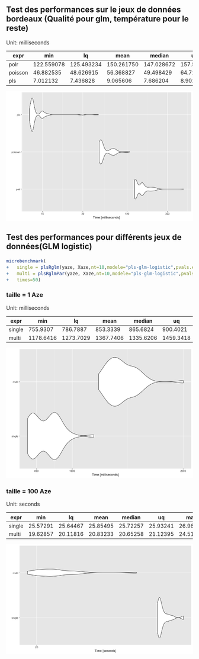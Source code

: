 ## Test des performances sur le jeux de données bordeaux (Qualité pour glm, température pour le reste)

Unit: milliseconds

|expr|        min|         lq|       mean|     median|        uq|       max|
|----|-----------|-----------|-----------|-----------|----------|----------|
|polr| 122.559078| 125.493234| 150.261750| 147.028672| 157.50174| 465.13368|
|poisson|  46.882535|  48.626915|  56.368827|  49.498429|  64.71539| 107.12152|
|pls|   7.012132|   7.436828|   9.065606|   7.686204|   8.90115|  45.85319|

![](Test_naif_performances_plsrglm.png)


## Test des performances pour différents jeux de données(GLM logistic)

```R
microbenchmark(
+   single = plsRglm(yaze, Xaze,nt=10,modele="pls-glm-logistic",pvals.expli=T,verbose=F),
+   multi = plsRglmPar(yaze, Xaze,nt=10,modele="pls-glm-logistic",pvals.expli=T,verbose=F),
+   times=50)
```

### taille = 1 Aze

Unit: milliseconds

|   expr |      min|        lq|      mean|    median|        uq|       max| neval|
|--------|---------|----------|----------|----------|----------|----------|------|
| single | 755.9307|  786.7887|  853.3339|  865.6824|  900.4021| 1143.570 |    50|
|  multi |1178.6416| 1273.7029| 1367.7406| 1335.6206| 1459.3418| 2002.678 |    50|

![](glm_logistic_single_vs_multicore_1Aze.png)

### taille = 100 Aze

Unit: seconds

|   expr|      min|       lq|     mean|   median|       uq|      max| neval|
|-------|---------|---------|---------|---------|---------|---------|------|
| single| 25.57291| 25.64467| 25.85495| 25.72257| 25.93241| 26.96713|    20|
|  multi| 19.62857| 20.11816| 20.83233| 20.65258| 21.12395| 24.51206|    20|

![](glm_logistic_single_vs_multicore_100Aze.png)

